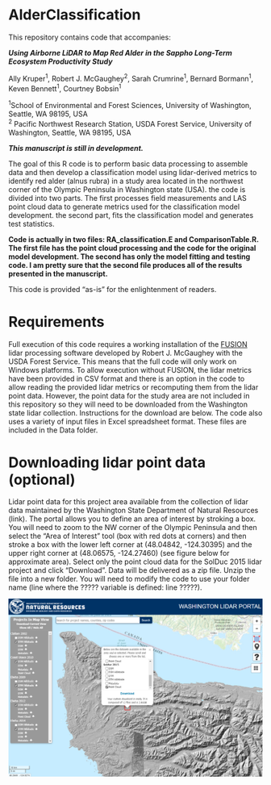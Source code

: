 
<!-- README.md is generated from README.Rmd. Please edit that file -->

# AlderClassification

<!-- badges: start -->

<!-- badges: end -->

This repository contains code that accompanies:

***Using Airborne LiDAR to Map Red Alder in the Sappho Long-Term
Ecosystem Productivity Study***

Ally Kruper<sup>1</sup>, Robert J. McGaughey<sup>2</sup>, Sarah
Crumrine<sup>1</sup>, Bernard Bormann<sup>1</sup>, Keven
Bennett<sup>1</sup>, Courtney Bobsin<sup>1</sup>

<sup>1</sup>School of Environmental and Forest Sciences, University of
Washington, Seattle, WA 98195, USA  
<sup>2</sup> Pacific Northwest Research Station, USDA Forest Service,
University of Washington, Seattle, WA 98195, USA

***This manuscript is still in development.***

The goal of this R code is to perform basic data processing to assemble
data and then develop a classification model using lidar-derived metrics
to identify red alder (alnus rubra) in a study area located in the
northwest corner of the Olympic Peninsula in Washington state (USA). the
code is divided into two parts. The first processes field measurements
and LAS point cloud data to generate metrics used for the classification
model development. the second part, fits the classification model and
generates test statistics.

**Code is actually in two files: RA\_classification.E and
ComparisonTable.R. The first file has the point cloud processing and the
code for the original model development. The second has only the model
fitting and testing code. I am pretty sure that the second file produces
all of the results presented in the manuscript.**

This code is provided “as-is” for the enlightenment of readers.

# Requirements

Full execution of this code requires a working installation of the
[FUSION](http://forsys.cfr.washington.edu/fusion/fusionlatest.html)
lidar processing software developed by Robert J. McGaughey with the USDA
Forest Service. This means that the full code will only work on Windows
platforms. To allow execution without FUSION, the lidar metrics have
been provided in CSV format and there is an option in the code to allow
reading the provided lidar metrics or recomputing them from the lidar
point data. However, the point data for the study area are not included
in this repository so they will need to be downloaded from the
Washington state lidar collection. Instructions for the download are
below. The code also uses a variety of input files in Excel spreadsheet
format. These files are included in the Data folder.

# Downloading lidar point data (optional)

Lidar point data for this project area available from the collection of
lidar data maintained by the Washington State Department of Natural
Resources (link). The portal allows you to define an area of interest by
stroking a box. You will need to zoom to the NW corner of the Olympic
Peninsula and then select the “Area of Interest” tool (box with red dots
at corners) and then stroke a box with the lower left corner at
(48.04842, -124.30395) and the upper right corner at (48.06575,
-124.27460) (see figure below for approximate area). Select only the
point cloud data for the SolDuc 2015 lidar project and click “Download”.
Data will be delivered as a zip file. Unzip the file into a new folder.
You will need to modify the code to use your folder name (line where the
????? variable is defined: line ?????).

![](README_files/WALidarPortal.png)
